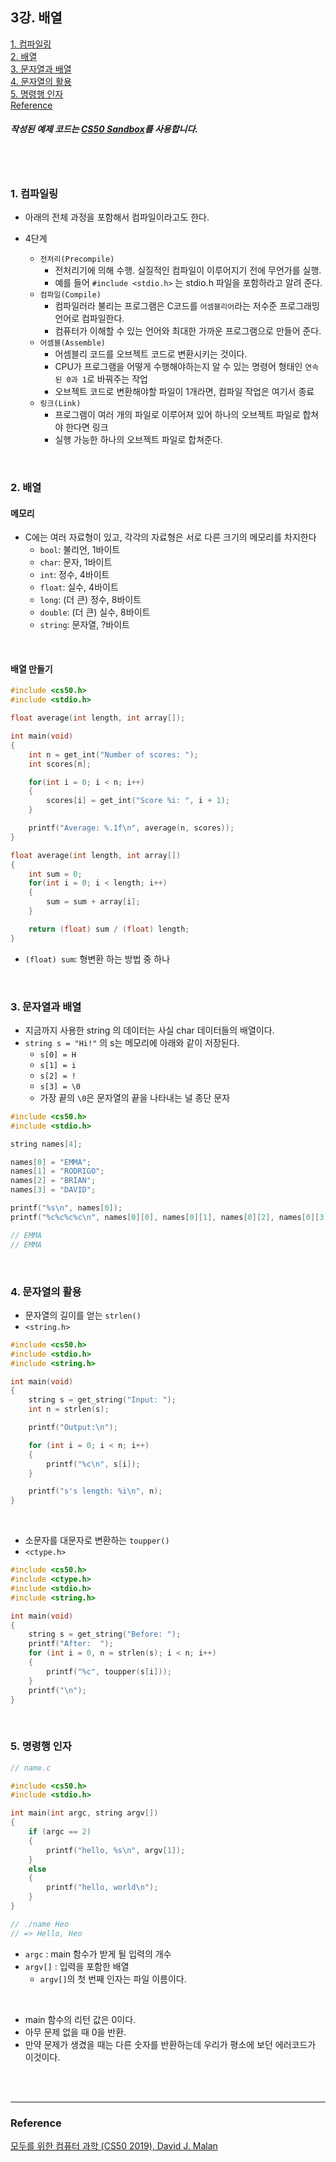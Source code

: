 ## 3강. 배열

[1. 컴파일링](#1-컴파일링)  
[2. 배열](#2-배열)  
[3. 문자열과 배열](#3-문자열과-배열)  
[4. 문자열의 활용](#4-문자열의-활용)  
[5. 명령행 인자](#5-명령행-인자)  
[Reference](#reference)

##### 작성된 예제 코드는 [CS50 Sandbox](https://ide.cs50.io/)를 사용합니다.

<br><br>

### 1. 컴파일링

- 아래의 전체 과정을 포함해서 컴파일이라고도 한다.

- 4단계
  - `전처리(Precompile)`
    - 전처리기에 의해 수행. 실질적인 컴파일이 이루어지기 전에 무언가를 실행.
    - 예를 들어 `#include <stdio.h>` 는 stdio.h 파일을 포함하라고 알려 준다.
  - `컴파일(Compile)`
    - 컴파일러라 불리는 프로그램은 C코드를 `어셈블리어`라는 저수준 프로그래밍 언어로 컴파일한다.
    - 컴퓨터가 이해할 수 있는 언어와 최대한 가까운 프로그램으로 만들어 준다.
  - `어셈블(Assemble)`
    - 어셈블리 코드를 오브젝트 코드로 변환시키는 것이다.
    - CPU가 프로그램을 어떻게 수행해야하는지 알 수 있는 명령어 형태인 `연속된 0과 1`로 바꿔주는 작업
    - 오브젝트 코드로 변환해야할 파일이 1개라면, 컴파일 작업은 여기서 종료
  - `링크(Link)`
    - 프로그램이 여러 개의 파일로 이루어져 있어 하나의 오브젝트 파일로 합쳐야 한다면 링크
    - 실행 가능한 하나의 오브젝트 파일로 합쳐준다.

<br>

### 2. 배열

#### 메모리

- C에는 여러 자료형이 있고, 각각의 자료형은 서로 다른 크기의 메모리를 차지한다
  - `bool`: 불리언, 1바이트
  - `char`: 문자, 1바이트
  - `int`: 정수, 4바이트
  - `float`: 실수, 4바이트
  - `long`: (더 큰) 정수, 8바이트
  - `double`: (더 큰) 실수, 8바이트
  - `string`: 문자열, ?바이트

<br>

#### 배열 만들기

```c
#include <cs50.h>
#include <stdio.h>

float average(int length, int array[]);

int main(void)
{
    int n = get_int("Number of scores: ");
    int scores[n];

    for(int i = 0; i < n; i++)
    {
        scores[i] = get_int("Score %i: ", i + 1);
    }

    printf("Average: %.1f\n", average(n, scores));
}

float average(int length, int array[])
{
    int sum = 0;
    for(int i = 0; i < length; i++)
    {
        sum = sum + array[i];
    }

    return (float) sum / (float) length;
}
```

- `(float) sum`: 형변환 하는 방법 중 하나

<br>

### 3. 문자열과 배열

- 지금까지 사용한 string 의 데이터는 사실 char 데이터들의 배열이다.
- `string s = "Hi!"` 의 s는 메모리에 아래와 같이 저장된다.
  - `s[0] = H`
  - `s[1] = i`
  - `s[2] = !`
  - `s[3] = \0`
  - 가장 끝의 `\0`은 문자열의 끝을 나타내는 널 종단 문자

```c
#include <cs50.h>
#include <stdio.h>

string names[4];

names[0] = "EMMA";
names[1] = "RODRIGO";
names[2] = "BRIAN";
names[3] = "DAVID";

printf("%s\n", names[0]);
printf("%c%c%c%c\n", names[0][0], names[0][1], names[0][2], names[0][3]);

// EMMA
// EMMA
```

<br>

### 4. 문자열의 활용

- 문자열의 길이를 얻는 `strlen()`
- `<string.h>`

```c
#include <cs50.h>
#include <stdio.h>
#include <string.h>

int main(void)
{
    string s = get_string("Input: ");
    int n = strlen(s);

    printf("Output:\n");

    for (int i = 0; i < n; i++)
    {
        printf("%c\n", s[i]);
    }

    printf("s's length: %i\n", n);
}
```

<br>

- 소문자를 대문자로 변환하는 `toupper()`
- `<ctype.h>`

```c
#include <cs50.h>
#include <ctype.h>
#include <stdio.h>
#include <string.h>

int main(void)
{
    string s = get_string("Before: ");
    printf("After:  ");
    for (int i = 0, n = strlen(s); i < n; i++)
    {
        printf("%c", toupper(s[i]));
    }
    printf("\n");
}
```

<br>

### 5. 명령행 인자

```c
// name.c

#include <cs50.h>
#include <stdio.h>

int main(int argc, string argv[])
{
    if (argc == 2)
    {
        printf("hello, %s\n", argv[1]);
    }
    else
    {
        printf("hello, world\n");
    }
}

// ./name Heo
// => Hello, Heo
```

- `argc` : main 함수가 받게 될 입력의 개수
- `argv[]` : 입력을 포함한 배열
  - `argv[]`의 첫 번째 인자는 파일 이름이다.

<br>

- main 함수의 리턴 값은 0이다.
- 아무 문제 없을 때 0을 반환.
- 만약 문제가 생겼을 때는 다른 숫자를 반환하는데 우리가 평소에 보던 에러코드가 이것이다.

<br><br>

---

### **Reference**

[모두를 위한 컴퓨터 과학 (CS50 2019), David J. Malan](https://www.boostcourse.org/cs112)
